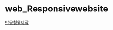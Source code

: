 # web_Responsivewebsite

<a href="https://jungseri.github.io/web_Responsivewebsite/html/responsivesite.html" target="_blank">반응형웹제작</a>
